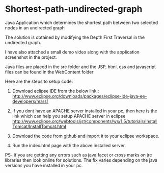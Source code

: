 # Shortest-path-undirected-graph
Java Application which determines the shortest path between two selected nodes in an undirected graph


The solution is obtained by modifying the Depth First Traversal in the undirected graph.

I have also attached a small demo video along with the application screenshot in the project.

Java files are placed in the src folder and the JSP, html, css and javascript files can be found in the WebContent folder


Here are the steps to setup code:

1) Download eclipse IDE from the below link : http://www.eclipse.org/downloads/packages/eclipse-ide-java-ee-developers/mars1

2) If you dont have an APACHE server installed in your pc, then here is the link which can help you setup APACHE server in eclipse http://www.eclipse.org/webtools/jst/components/ws/1.5/tutorials/InstallTomcat/InstallTomcat.html

3) Download the code from github and import it to your eclipse workspace.

4) Run the index.html page with the above installed server.

PS- if you are getting any errors such as java facet or cross marks on jre libraries then look online for solutions. The fix varies depending on the java versions you have installed in your pc.


